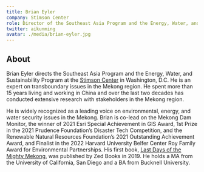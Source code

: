 ```yaml
---
title: Brian Eyler
company: Stimson Center
role: Director of the Southeast Asia Program and the Energy, Water, and Sustainability Program
twitter: aikunming
avatar: ./media/brian-eyler.jpg
---
```

## About

Brian Eyler directs the Southeast Asia Program and the Energy, Water, and Sustainability Program at the [Stimson Center](https://www.stimson.org/) in Washington, D.C. He is an expert on transboundary issues in the Mekong region. He spent more than 15 years living and working in China and over the last two decades has conducted extensive research with stakeholders in the Mekong region. 

He is widely recognized as a leading voice on environmental, energy, and water security issues in the Mekong. Brian is co-lead on the Mekong Dam Monitor, the winner of 2021 Esri Special Achievement in GIS Award, 1st Prize in the 2021 Prudence Foundation’s Disaster Tech Competition, and the Renewable Natural Resources Foundation’s 2021 Outstanding Achievement Award, and Finalist in the 2022 Harvard University Belfer Center Roy Family Award for Environmental Partnerships. His first book, [Last Days of the Mighty Mekong](https://www.bloomsbury.com/us/last-days-of-the-mighty-mekong-9781783607198/), was published by Zed Books in 2019. He holds a MA from the University of California, San Diego and a BA from Bucknell University.